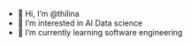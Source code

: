 - 👋 Hi, I’m @thilina
- 👀 I’m interested in AI Data science 
- 🌱 I’m currently learning software engineering



